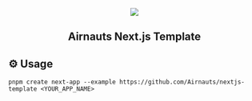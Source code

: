 <p align="center">
    <img src="https://clutchco-static.s3.amazonaws.com/s3fs-public/logos/logo-social-white_0.png">
    <h2 align="center">Airnauts Next.js Template</h2>
</p>

## ⚙️ Usage

```
pnpm create next-app --example https://github.com/Airnauts/nextjs-template <YOUR_APP_NAME>
```

